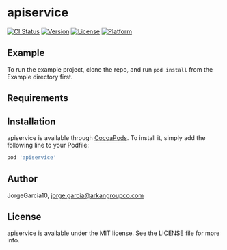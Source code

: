 # apiservice

[![CI Status](https://img.shields.io/travis/JorgeGarcia10/apiservice.svg?style=flat)](https://travis-ci.org/JorgeGarcia10/apiservice)
[![Version](https://img.shields.io/cocoapods/v/apiservice.svg?style=flat)](https://cocoapods.org/pods/apiservice)
[![License](https://img.shields.io/cocoapods/l/apiservice.svg?style=flat)](https://cocoapods.org/pods/apiservice)
[![Platform](https://img.shields.io/cocoapods/p/apiservice.svg?style=flat)](https://cocoapods.org/pods/apiservice)

## Example

To run the example project, clone the repo, and run `pod install` from the Example directory first.

## Requirements

## Installation

apiservice is available through [CocoaPods](https://cocoapods.org). To install
it, simply add the following line to your Podfile:

```ruby
pod 'apiservice'
```

## Author

JorgeGarcia10, jorge.garcia@arkangroupco.com

## License

apiservice is available under the MIT license. See the LICENSE file for more info.
